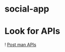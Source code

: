 # social-app

# Look for APIs

! <a href='https://documenter.getpostman.com/view/21431157/2s93eX2DNP'>Post man APIs</a>

